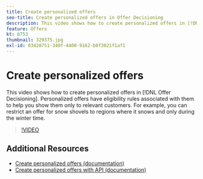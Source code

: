 ```yaml
---
title: Create personalized offers
seo-title: Create personalized offers in Offer Decisioning
description: This video shows how to create personalized offers in [!DNL Offer Decisioning]. Personalized offers have eligibility rules associated with them to help you show them only to relevant customers.
feature: Offers
kt: 6753
thumbnail: 329375.jpg
exl-id: 03428751-340f-4400-9162-b0f3021f1af1
---
```

# Create personalized offers

This video shows how to create personalized offers in [!DNL Offer Decisioning]. Personalized offers have eligibility rules associated with them to help you show them only to relevant customers. For example, you can restrict an offer for snow shovels to regions where it snows and only during the winter time.

>[!VIDEO](https://video.tv.adobe.com/v/329375?quality=12&learn=on)


## Additional Resources

* [Create personalized offers (documentation)](https://experienceleague.adobe.com/docs/offer-decisioning/using/managing-offers-in-the-offer-library/creating-personalized-offers.html)
* [Create personalized offers with API (documentation)](https://experienceleague.adobe.com/docs/offer-decisioning/using/api-reference/offers-api/personalized-offers/create.html)
